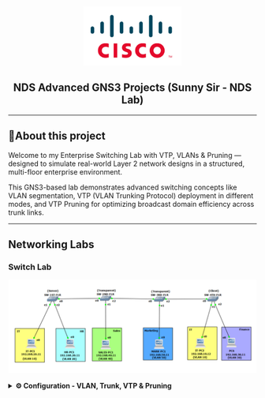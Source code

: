 <p align="center">
    <img src="./cisco-logo.png" alt="Logo" width="200">
</p>

<h2 align="center"> NDS Advanced GNS3 Projects (Sunny Sir - NDS Lab)</h2>

---

## 📝About this project

Welcome to my Enterprise Switching Lab with VTP, VLANs & Pruning — designed to simulate real-world Layer 2 network designs in a structured, multi-floor enterprise environment.

This GNS3-based lab demonstrates advanced switching concepts like VLAN segmentation, VTP (VLAN Trunking Protocol) deployment in different modes, and VTP Pruning for optimizing broadcast domain efficiency across trunk links.


---
## Networking Labs

### Switch Lab

<p align="center">
    <img src="./Switch Lab.png" alt="Switch Lab">
</p>

<details>
<summary><strong>⚙️ Configuration - VLAN, Trunk, VTP & Pruning</strong></summary>

<br>

## 🌐 Network Plan Summary:

| Switch         | VTP Mode    | VLANs Needed                                               | Trunk Links                                        |
| -------------- | ----------- | ---------------------------------------------------------- | -------------------------------------------------- |
| **SW-1ST-FLR** | **Server**  | 10 (IT), 20 (HR), 30 (Finance), 40 (Sales), 50 (Marketing) | e0 to SW-2ND-FLR <br> e1 to PCs <br> e2 to PCs     |
| **SW-2ND-FLR** | Transparent | Local VLAN 40 (Sales)                                      | e0 trunk to SW-1ST-FLR <br> e2 trunk to SW-3RD-FLR |
| **SW-3RD-FLR** | Transparent | Local VLAN 50 (Marketing)                                  | e0 trunk to SW-2ND-FLR <br> e2 trunk to SW-4TH-FLR |
| **SW-4TH-FLR** | Client      | Learns VLANs from Server                                   | e0 trunk to SW-3RD-FLR <br> e1/e2 access to PCs    |


---

## 🛠️ Step-by-Step Configuration

### 🔌 1. Physical Setup in GNS3
- 🧱 Devices Required:
- Drag and drop:
  4 Cisco Switches (L2 Switch or IOU L2 images or GNS3 Layer 2 Switch)

SW-1ST-FLR (VTP Server)

SW-2ND-FLR (Transparent)

SW-3RD-FLR (Transparent)

SW-4TH-FLR (VTP Client)

6 End Devices (VPCS or Virtual PCs)

IT-PC1, HR-PC1, SALES-PC1, MARK-PC1, IT-PC2, FINANCE-PC1
---

### 🔧 SW-1ST-FLR (VTP Server) Configuration

```bash
Switch(config)# vtp domain NG
Switch(config)# vtp mode server
Switch(config)# vtp password NG123

! Create VLANs
Switch(config)# vlan 10
Switch(config-vlan)# name IT
Switch(config)# vlan 20
Switch(config-vlan)# name HR
Switch(config)# vlan 30
Switch(config-vlan)# name Finance
Switch(config)# vlan 40
Switch(config-vlan)# name Sales
Switch(config)# vlan 50
Switch(config-vlan)# name Marketing

! Trunk configuration
Switch(config)# interface e0
Switch(config-if)# switchport mode trunk
Switch(config-if)# interface e2
Switch(config-if)# switchport mode access
Switch(config-if)# switchport access vlan 20
Switch(config-if)# interface e1
Switch(config-if)# switchport mode access
Switch(config-if)# switchport access vlan 10

```
### 🔧 SW-2ND-FLR (VTP Transparent) Configuration
```bash
Switch(config)# vtp domain NG
Switch(config)# vtp mode transparent
Switch(config)# vtp password NG123

! Locally create VLAN 40
Switch(config)# vlan 40
Switch(config-vlan)# name Sales

! Trunk configuration
Switch(config)# interface e0
Switch(config-if)# switchport mode trunk
Switch(config-if)# interface e2
Switch(config-if)# switchport mode trunk
Switch(config-if)# interface e1
Switch(config-if)# switchport mode access
Switch(config-if)# switchport access vlan 40

```
### 🔧 SW-3RD-FLR (VTP Transparent) Configuration
```bash
Switch(config)# vtp domain NG
Switch(config)# vtp mode transparent
Switch(config)# vtp password NG123

! Locally create VLAN 50
Switch(config)# vlan 50
Switch(config-vlan)# name Marketing

! Trunk configuration
Switch(config)# interface e0
Switch(config-if)# switchport mode trunk
Switch(config-if)# interface e2
Switch(config-if)# switchport mode trunk
Switch(config-if)# interface e1
Switch(config-if)# switchport mode access
Switch(config-if)# switchport access vlan 50

```
### 🔧 SW-4TH-FLR (VTP Client) Configuration
```bash
Switch(config)# vtp domain NG
Switch(config)# vtp mode client
Switch(config)# vtp password NG123

! Trunk configuration
Switch(config)# interface e0
Switch(config-if)# switchport mode trunk
Switch(config-if)# interface e1
Switch(config-if)# switchport mode access
Switch(config-if)# switchport access vlan 10
Switch(config-if)# interface e2
Switch(config-if)# switchport mode access
Switch(config-if)# switchport access vlan 30

```


### 🔧 VTP Pruning Configuration Configuration 
```bash
SW-1ST-FLR(config)# vtp pruning

```
SW-2ND-FLR (Sales, VLAN 40) → doesn’t need traffic for VLAN 10, 20, 30, 50

SW-3RD-FLR (Marketing, VLAN 50) → doesn’t need traffic for VLAN 10, 20, 30, 40

By pruning, these switches won’t get traffic for VLANs they don’t use.

## ✅ FINAL TESTING:

### Verify VTP & VLANs:

show vtp status → Check mode, domain, revision

show vlan brief → Check VLANs on all switches

show interfaces trunk → Verify trunk ports

SW-1ST-FLR# show vtp status

